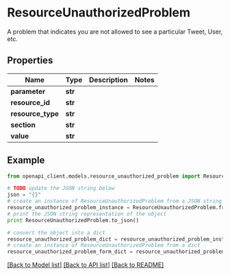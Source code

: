 # ResourceUnauthorizedProblem

A problem that indicates you are not allowed to see a particular Tweet, User, etc.

## Properties
Name | Type | Description | Notes
------------ | ------------- | ------------- | -------------
**parameter** | **str** |  | 
**resource_id** | **str** |  | 
**resource_type** | **str** |  | 
**section** | **str** |  | 
**value** | **str** |  | 

## Example

```python
from openapi_client.models.resource_unauthorized_problem import ResourceUnauthorizedProblem

# TODO update the JSON string below
json = "{}"
# create an instance of ResourceUnauthorizedProblem from a JSON string
resource_unauthorized_problem_instance = ResourceUnauthorizedProblem.from_json(json)
# print the JSON string representation of the object
print ResourceUnauthorizedProblem.to_json()

# convert the object into a dict
resource_unauthorized_problem_dict = resource_unauthorized_problem_instance.to_dict()
# create an instance of ResourceUnauthorizedProblem from a dict
resource_unauthorized_problem_form_dict = resource_unauthorized_problem.from_dict(resource_unauthorized_problem_dict)
```
[[Back to Model list]](../README.md#documentation-for-models) [[Back to API list]](../README.md#documentation-for-api-endpoints) [[Back to README]](../README.md)


